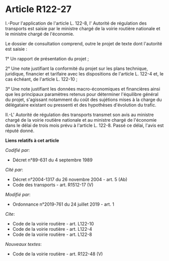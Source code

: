 # Article R122-27

I.-Pour l'application de l'article L. 122-8, l'       Autorité de régulation des transports est saisie par le ministre chargé
de la voirie routière nationale et le ministre chargé de l'économie. 

Le dossier de consultation comprend, outre le projet de texte dont l'autorité est saisie : 

1° Un rapport de présentation du projet ; 

2° Une note justifiant la conformité du projet sur les plans technique, juridique, financier et tarifaire avec les
dispositions de l'article L. 122-4 et, le cas échéant, de l'article L. 122-10 ; 

3° Une note justifiant les données macro-économiques et financières ainsi que les principaux paramètres retenus pour
déterminer l'équilibre général du projet, s'agissant notamment du coût des sujétions mises à la charge du délégataire
existant ou pressenti et des hypothèses d'évolution du trafic. 

II.-L'       Autorité de régulation des transports transmet son avis au ministre chargé de la voirie routière nationale et au
ministre chargé de l'économie dans le délai de trois mois prévu à l'article L. 122-8. Passé ce délai, l'avis est réputé
donné.

**Liens relatifs à cet article**

_Codifié par_:

  - Décret n°89-631 du 4 septembre 1989

_Cité par_:

  - Décret n°2004-1317 du 26 novembre 2004 - art. 5 (Ab)
  - Code des transports - art. R1512-17 (V)

_Modifié par_:

  - Ordonnance n°2019-761 du 24 juillet 2019 - art. 1

_Cite_:

  - Code de la voirie routière - art. L122-10
  - Code de la voirie routière - art. L122-4
  - Code de la voirie routière - art. L122-8

_Nouveaux textes_:

  - Code de la voirie routière - art. R122-48 (V)
